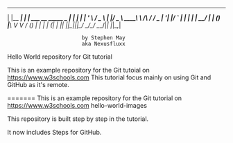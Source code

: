  _          _ _                               _     _
| |__   ___| | | ___      __      _____  _ __| | __| |
| '_ \ / _ \ | |/ _ \ ____\ \ /\ / / _ \| '__| |/ _` |
| | | |  __/ | | (_) |_____\ V  V / (_) | |  | | (_| |
|_| |_|\___|_|_|\___/       \_/\_/ \___/|_|  |_|\__,_|

                            by Stephen May
                            aka Nexusfluxx

Hello World repository for Git tutorial

This is an example repository for the Git tutoial on https://www.w3schools.com
This tutorial focus mainly on using Git and GitHub as it's remote.

=======
This is an example repository for the Git tutorial on https://www.w3schools.com
hello-world-images

This repository is built step by step in the tutorial.

It now includes Steps for GitHub.
